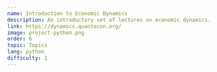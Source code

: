 ```yaml
---
name: Introduction to Economic Dynamics
description: An introductory set of lectures on economic dynamics.
link: https://dynamics.quantecon.org/
image: project-python.png
order: 6
topic: Topics
lang: python
difficulty: 1
---
```

